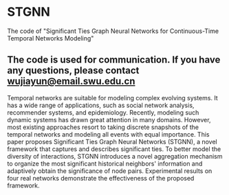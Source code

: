 # STGNN
The code of "Significant Ties Graph Neural Networks for  Continuous-Time Temporal Networks Modeling"
## The code is used for communication. If you have any questions, please contact wujiayun@email.swu.edu.cn
Temporal networks are suitable for modeling complex evolving systems. It has a wide range of applications, such as social network analysis, recommender systems, and epidemiology. Recently, modeling such dynamic systems has drawn great attention in many domains. However, most existing approaches resort to taking discrete snapshots of the temporal networks and modeling all events with equal importance. This paper proposes Significant Ties Graph Neural Networks (STGNN), a novel framework that captures and describes significant ties. To better model the diversity of interactions, STGNN introduces a novel aggregation mechanism to organize the most significant historical neighbors' information and adaptively obtain the significance of node pairs. Experimental results on four real networks demonstrate the effectiveness of the proposed framework. 
